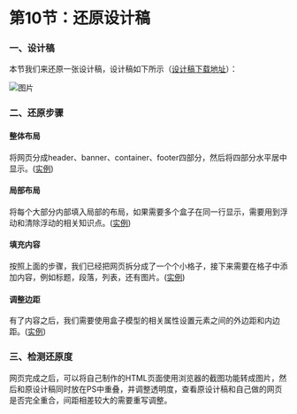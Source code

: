 # 第10节：还原设计稿

### 一、设计稿

本节我们来还原一张设计稿，设计稿如下所示（[设计稿下载地址](https://github.com/xiaozhoulee/xiaozhou-examples/tree/master/images)）：

![图片](https://github.com/xiaozhoulee/xiaozhou-examples/tree/master/images/imagePC.jpg)

### 二、还原步骤

#### 整体布局

将网页分成header、banner、container、footer四部分，然后将四部分水平居中显示。([实例](https://github.com/xiaozhoulee/xiaozhou-examples/tree/master/01-网页重构/第10节：还原设计稿/demo01.html))

#### 局部布局

将每个大部分内部填入局部的布局，如果需要多个盒子在同一行显示，需要用到浮动和清除浮动的相关知识点。([实例](https://github.com/xiaozhoulee/xiaozhou-examples/tree/master/01-网页重构/第10节：还原设计稿/demo02.html))

#### 填充内容

按照上面的步骤，我们已经把网页拆分成了一个个小格子，接下来需要在格子中添加内容，例如标题，段落，列表，还有图片。([实例](https://github.com/xiaozhoulee/xiaozhou-examples/tree/master/01-网页重构/第10节：还原设计稿/demo03.html))

#### 调整边距

有了内容之后，我们需要使用盒子模型的相关属性设置元素之间的外边距和内边距。([实例](https://github.com/xiaozhoulee/xiaozhou-examples/tree/master/01-网页重构/第10节：还原设计稿/demo04.html))

### 三、检测还原度

网页完成之后，可以将自己制作的HTML页面使用浏览器的截图功能转成图片，然后和原设计稿同时放在PS中重叠，并调整透明度，查看原设计稿和自己做的网页是否完全重合，间距相差较大的需要重写调整。

